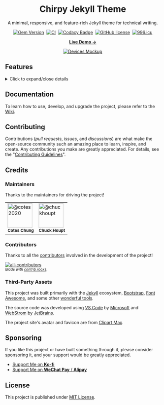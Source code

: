 <div align="center">

  # Chirpy Jekyll Theme

  A minimal, responsive, and feature-rich Jekyll theme for technical writing.

  [![Gem Version](https://img.shields.io/gem/v/jekyll-theme-chirpy?color=brightgreen)][gem]&nbsp;
  [![CI](https://github.com/cotes2020/jekyll-theme-chirpy/actions/workflows/ci.yml/badge.svg?branch=master&event=push)][ci]&nbsp;
  [![Codacy Badge](https://app.codacy.com/project/badge/Grade/4e556876a3c54d5e8f2d2857c4f43894)][codacy]&nbsp;
  [![GitHub license](https://img.shields.io/github/license/cotes2020/jekyll-theme-chirpy.svg)][license]&nbsp;
  [![996.icu](https://img.shields.io/badge/link-996.icu-%23FF4D5B.svg)](https://996.icu)

  [**Live Demo →**][demo]

  [![Devices Mockup](https://chirpy-img.netlify.app/commons/devices-mockup.png)][demo]

</div>

## Features

<details>
  <summary>Click to expand/close details</summary>
  &nbsp;

- Dark / Light Theme Mode
- Localized UI language
- Pinned Posts on Home Page
- Hierarchical Categories
- Trending Tags
- Table of Contents
- Last Modified Date
- Syntax Highlighting
- Mathematical Expressions
- Mermaid Diagrams & Flowcharts
- Dark / Light Mode Images
- Embed Videos
- Disqus / Giscus / Utterances Comments
- Built-in Search
- Atom Feeds
- PWA
- Google Analytics
- SEO & Performance Optimization

</details>

## Documentation

To learn how to use, develop, and upgrade the project, please refer to the [Wiki][wiki].

## Contributing

Contributions (_pull requests_, _issues_, and _discussions_) are what make the open-source community such an amazing place
to learn, inspire, and create. Any contributions you make are greatly appreciated.
For details, see the "[Contributing Guidelines][contribute-guide]".

## Credits

### Maintainers

Thanks to the maintainers for driving the project!

<table>
  <tbody>
    <tr>
      <td>
        <a href="https://github.com/cotes2020">
          <img src="https://avatars.githubusercontent.com/u/11371340" width="80" height="80" alt="@cotes2020"><br>
          <sub><b>Cotes Chung</b></sub>
        </a>
      </td>
      <td>
        <a href="https://github.com/chuckhoupt">
          <img src="https://avatars.githubusercontent.com/u/1627217" width="80" height="80" alt="@chuckhoupt"><br>
          <sub><b>Chuck Houpt</b></sub>
        </a>
      </td>
    </tr>
  </tbody>
</table>

### Contributors

Thanks to all the [contributors][contributors] involved in the development of the project!

[![all-contributors](https://contrib.rocks/image?repo=cotes2020/jekyll-theme-chirpy&columns=16)][contributors]  
<sub>_Made with [contrib.rocks](https://contrib.rocks)_.</sub>

### Third-Party Assets

This project was built primarily with the [Jekyll][jekyllrb] ecosystem,
[Bootstrap][bootstrap], [Font Awesome][icons], and some other [wonderful tools][lib].

The source code was developed using [VS Code][vscode] by [Microsoft][ms] and [WebStrom][webstorm] by [JetBrains][jetbrains].

The project site's avatar and favicon are from [Clipart Max][image].

## Sponsoring

If you like this project or have built something through it, please consider sponsoring it, and your support would be greatly appreciated.

- [Support Me on **Ko-fi**][ko-fi]
- [Support Me on **WeChat Pay** / **Alipay**][donation]

## License

This project is published under [MIT License][license].

[gem]: https://rubygems.org/gems/jekyll-theme-chirpy
[ci]: https://github.com/cotes2020/jekyll-theme-chirpy/actions/workflows/ci.yml?query=event%3Apush+branch%3Amaster
[codacy]: https://app.codacy.com/gh/cotes2020/jekyll-theme-chirpy/dashboard?utm_source=gh&utm_medium=referral&utm_content=&utm_campaign=Badge_grade
[license]: https://github.com/cotes2020/jekyll-theme-chirpy/blob/master/LICENSE
[jekyllrb]: https://jekyllrb.com/
[bootstrap]: https://getbootstrap.com/
[icons]: https://fontawesome.com/
[image]: https://www.clipartmax.com/middle/m2i8b1m2K9Z5m2K9_ant-clipart-childrens-ant-cute/
[demo]: https://cotes2020.github.io/chirpy-demo/
[wiki]: https://github.com/cotes2020/jekyll-theme-chirpy/wiki
[contribute-guide]: https://github.com/cotes2020/jekyll-theme-chirpy/blob/master/docs/CONTRIBUTING.md
[contributors]: https://github.com/cotes2020/jekyll-theme-chirpy/graphs/contributors
[lib]: https://github.com/cotes2020/chirpy-static-assets
[ms]: https://www.microsoft.com/
[vscode]: https://code.visualstudio.com/
[webstorm]: https://www.jetbrains.com/webstorm/
[jetbrains]: https://www.jetbrains.com/?from=jekyll-theme-chirpy
[ko-fi]: https://ko-fi.com/coteschung/
[donation]: https://sponsor.cotes.page/
